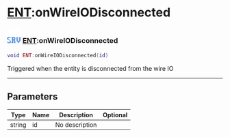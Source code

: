 # [ENT](../ent/README.md):onWireIODisconnected

### <img src="../../.gitbook/assets/server.png" width="32" height="32" /> [ENT](../ent/README.md):onWireIODisconnected

```lua
void ENT:onWireIODisconnected(id)
```

Triggered when the entity is disconnected from the wire IO<br>

-----------------
## Parameters

| Type   | Name | Description | Optional |
| ------ | ---- | ----------- | -------: |
| string | id | No description |  |
